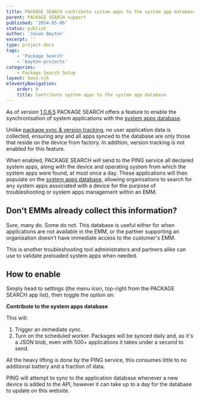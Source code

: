 ```yaml
---
title: PACKAGE SEARCH contribute system apps to the system app database
parent: PACKAGE SEARCH support
published: '2054-05-06'
status: publish
author: 'Jason Bayton'
excerpt: ''
type: project-docs
tags: 
    - 'Package Search'
    - 'bayton-projects'
categories: 
    - Package Search Setup
layout: base.njk
eleventyNavigation: 
    order: 0
    title: Contribute system apps to the system app database
---
```


As of version [1.0.6.5](/projects/package-search/release-notes/1065) PACKAGE SEARCH offers a feature to enable the synchronisation of system applications with the [system apps database](/android/android-system-app-database).

Unlike [package sync & version tracking](/projects/package-search/support/enable-package-sync), no user application data is collected, ensuring any and all apps synced to the database are only those that reside on the device from factory. In addition, version tracking is not enabled for this feature.

When enabled, PACKAGE SEARCH will send to the PING service all declared system apps, along with the device and operating system from which the system apps were found, at most once a day. These applications will then populate on the [system apps database](/android/android-system-app-database), allowing organisations to search for any system apps associated with a device for the purpose of troubleshooting or system apps management within an EMM.

## Don't EMMs already collect this information?

Sure, many do. Some do not. This database is useful either for when applications are not available in the EMM, or the partner supporting an organisation doesn't have immediate access to the customer's EMM.

This is another troubleshooting tool administrators and partners alike can use to validate preloaded system apps when needed.

## How to enable

Simply head to settings (the menu icon, top-right from the PACKAGE SEARCH app list), then toggle the option on:

**Contribute to the system apps database**

This will:

1. Trigger an immediate sync.
2. Turn on the scheduled worker. Packages will be synced daily and, as it's a JSON blob, even with 500+ applications it takes under a second to send.

All the heavy lifting is done by the PING service, this consumes little to no additional battery and a fraction of data.

PING will attempt to sync to the application database whenever a new device is added to the API, however it can take up to a day for the database to update on this website.